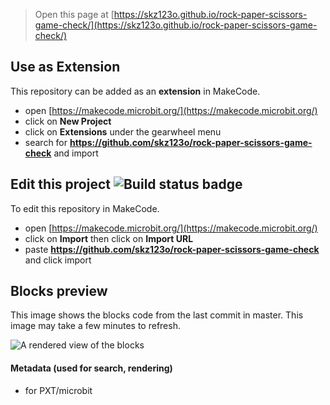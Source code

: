 
> Open this page at [https://skz123o.github.io/rock-paper-scissors-game-check/](https://skz123o.github.io/rock-paper-scissors-game-check/)

## Use as Extension

This repository can be added as an **extension** in MakeCode.

* open [https://makecode.microbit.org/](https://makecode.microbit.org/)
* click on **New Project**
* click on **Extensions** under the gearwheel menu
* search for **https://github.com/skz123o/rock-paper-scissors-game-check** and import

## Edit this project ![Build status badge](https://github.com/skz123o/rock-paper-scissors-game-check/workflows/MakeCode/badge.svg)

To edit this repository in MakeCode.

* open [https://makecode.microbit.org/](https://makecode.microbit.org/)
* click on **Import** then click on **Import URL**
* paste **https://github.com/skz123o/rock-paper-scissors-game-check** and click import

## Blocks preview

This image shows the blocks code from the last commit in master.
This image may take a few minutes to refresh.

![A rendered view of the blocks](https://github.com/skz123o/rock-paper-scissors-game-check/raw/master/.github/makecode/blocks.png)

#### Metadata (used for search, rendering)

* for PXT/microbit
<script src="https://makecode.com/gh-pages-embed.js"></script><script>makeCodeRender("{{ site.makecode.home_url }}", "{{ site.github.owner_name }}/{{ site.github.repository_name }}");</script>
